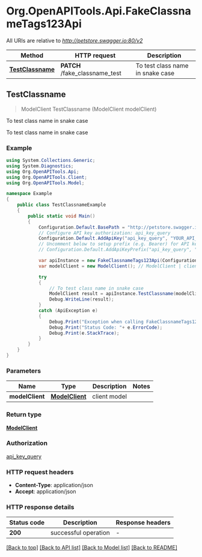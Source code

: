 # Org.OpenAPITools.Api.FakeClassnameTags123Api

All URIs are relative to *http://petstore.swagger.io:80/v2*

Method | HTTP request | Description
------------- | ------------- | -------------
[**TestClassname**](FakeClassnameTags123Api.md#testclassname) | **PATCH** /fake_classname_test | To test class name in snake case



## TestClassname

> ModelClient TestClassname (ModelClient modelClient)

To test class name in snake case

To test class name in snake case

### Example

```csharp
using System.Collections.Generic;
using System.Diagnostics;
using Org.OpenAPITools.Api;
using Org.OpenAPITools.Client;
using Org.OpenAPITools.Model;

namespace Example
{
    public class TestClassnameExample
    {
        public static void Main()
        {
            Configuration.Default.BasePath = "http://petstore.swagger.io:80/v2";
            // Configure API key authorization: api_key_query
            Configuration.Default.AddApiKey("api_key_query", "YOUR_API_KEY");
            // Uncomment below to setup prefix (e.g. Bearer) for API key, if needed
            // Configuration.Default.AddApiKeyPrefix("api_key_query", "Bearer");

            var apiInstance = new FakeClassnameTags123Api(Configuration.Default);
            var modelClient = new ModelClient(); // ModelClient | client model

            try
            {
                // To test class name in snake case
                ModelClient result = apiInstance.TestClassname(modelClient);
                Debug.WriteLine(result);
            }
            catch (ApiException e)
            {
                Debug.Print("Exception when calling FakeClassnameTags123Api.TestClassname: " + e.Message );
                Debug.Print("Status Code: "+ e.ErrorCode);
                Debug.Print(e.StackTrace);
            }
        }
    }
}
```

### Parameters


Name | Type | Description  | Notes
------------- | ------------- | ------------- | -------------
 **modelClient** | [**ModelClient**](ModelClient.md)| client model | 

### Return type

[**ModelClient**](ModelClient.md)

### Authorization

[api_key_query](../README.md#api_key_query)

### HTTP request headers

- **Content-Type**: application/json
- **Accept**: application/json


### HTTP response details
| Status code | Description | Response headers |
|-------------|-------------|------------------|
| **200** | successful operation |  -  |

[[Back to top]](#)
[[Back to API list]](../README.md#documentation-for-api-endpoints)
[[Back to Model list]](../README.md#documentation-for-models)
[[Back to README]](../README.md)

